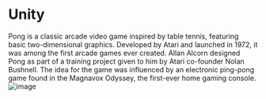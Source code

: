 # Unity
Pong is a classic arcade video game inspired by table tennis, featuring basic two-dimensional graphics. Developed by Atari and launched in 1972, it was among the first arcade games ever created. Allan Alcorn designed Pong as part of a training project given to him by Atari co-founder Nolan Bushnell. The idea for the game was influenced by an electronic ping-pong game found in the Magnavox Odyssey, the first-ever home gaming console.
![image](https://github.com/user-attachments/assets/80e1a549-77d7-4f6b-bbe7-292dc4d16097)

